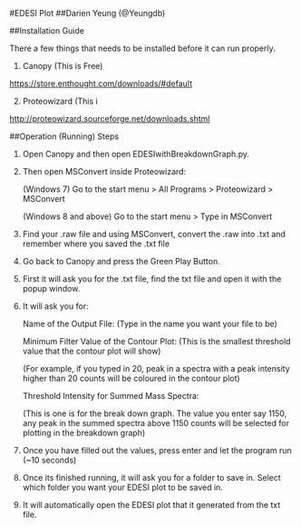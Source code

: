 #EDESI Plot
##Darien Yeung (@Yeungdb)


##Installation Guide

There a few things that needs to be installed before it can run properly.

1) Canopy (This is Free)

https://store.enthought.com/downloads/#default

2) Proteowizard (This i

http://proteowizard.sourceforge.net/downloads.shtml

##Operation (Running) Steps

1) Open Canopy and then open EDESIwithBreakdownGraph.py.

2) Then open MSConvert inside Proteowizard:

   (Windows 7) Go to the start menu > All Programs   >   Proteowizard    >    MSConvert

   (Windows 8 and above) Go to the start menu  > Type in MSConvert

3) Find your .raw file and using MSConvert, convert the .raw into .txt and remember where you saved the .txt file

4) Go back to Canopy and press the Green Play Button.

5) First it will ask you for the .txt file, find the txt file and open it with the popup window.

6) It will ask you for:

   Name of the Output File: (Type in the name you want your file to be)

   Minimum Filter Value of the Contour Plot:  (This is the smallest threshold value that the contour plot will show)

      (For example, if you typed in 20, peak in a spectra with a peak intensity higher than 20 counts will be coloured in the contour plot)

   Threshold Intensity for Summed Mass Spectra: 

      (This is one is for the break down graph. The value you enter say 1150, any peak in the summed spectra above 1150 counts will be selected for plotting in the breakdown graph)

7) Once you have filled out the values, press enter and let the program run (~10 seconds)

8) Once its finished running, it will ask you for a folder to save in. Select which folder you want your EDESI plot to be saved in.

9) It will automatically open the EDESI plot that it generated from the txt file.

